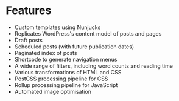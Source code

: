 # Features

- Custom templates using Nunjucks
- Replicates WordPress's content model of posts and pages
- Draft posts
- Scheduled posts (with future publication dates)
- Paginated index of posts
- Shortcode to generate navigation menus
- A wide range of filters, including word counts and reading time
- Various transformations of HTML and CSS
- PostCSS processing pipeline for CSS
- Rollup processing pipeline for JavaScript
- Automated image optimisation
